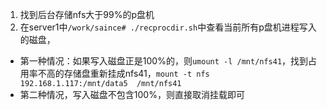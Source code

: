 1. 找到后台存储nfs大于99%的p盘机
2. 在server1中`/work/saince# ./recprocdir.sh`中查看当前所有p盘机进程写入的磁盘，
- 第一种情况：如果写入磁盘正是100%的，则`umount -l /mnt/nfs41`，找到占用率不高的存储盘重新挂成nfs41，`mount -t nfs 192.168.1.117:/mnt/data5  /mnt/nfs41`
- 第二种情况，写入磁盘不包含100%，则直接取消挂载即可